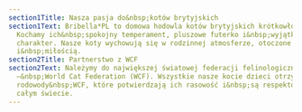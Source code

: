 ```yaml
---
section1Title: Nasza pasja do&nbsp;kotów brytyjskich
section1Text: Bribella*PL to domowa hodowla kotów brytyjskich krótkowłosych.
  Kochamy ich&nbsp;spokojny temperament, pluszowe futerko i&nbsp;wyjątkowy
  charakter. Nasze koty wychowują się w rodzinnej atmosferze, otoczone troską
  i&nbsp;miłością.
section2Title: Partnerstwo z WCF
section2Text: Należymy do największej światowej federacji felinologicznej
  –&nbsp;World Cat Federation (WCF). Wszystkie nasze kocie dzieci otrzymują
  rodowody&nbsp;WCF, które potwierdzają ich rasowość i&nbsp;są respektowane na
  całym świecie.
---
```

